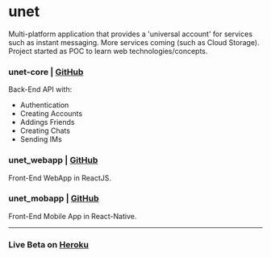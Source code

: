 # unet
Multi-platform application that provides a 'universal account' for services such as instant messaging. More services coming (such as Cloud Storage). Project started as POC to learn web technologies/concepts.

### unet-core | [GitHub](https://github.com/acwilson96/unet-core)

Back-End API with:
* Authentication
* Creating Accounts
* Addings Friends
* Creating Chats
* Sending IMs

### unet_webapp | [GitHub](https://github.com/acwilson96/unet_webapp)
Front-End WebApp in ReactJS.

### unet_mobapp | [GitHub](https://github.com/acwilson96/unet_mobile)
Front-End Mobile App in React-Native.

------

### Live Beta on [Heroku](https://acwilson96-unet.herokuapp.com/)

